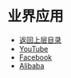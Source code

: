 # 业界应用

* [返回上层目录](../recommender-systems.md)
* [YouTube](youtube/youtube.md)
* [Facebook](facebook/facebook.md)
* [Alibaba](alibaba/alibaba.md)

